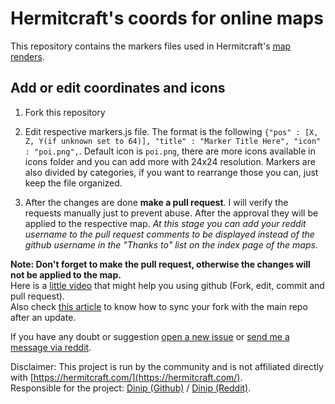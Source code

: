 # Hermitcraft's coords for online maps

This repository contains the markers files used in Hermitcraft's [map renders](https://hermitcraftmaps.confusion.pt/).

## Add or edit coordinates and icons

1. Fork this repository

2. Edit respective markers.js file. The format is the following `{"pos" : [X, Z, Y(if unknown set to 64)], "title" : "Marker Title Here", "icon" : "poi.png",`.
Default icon is `poi.png`, there are more icons available in icons folder and you can add more with 24x24 resolution. Markers are also divided by categories, if you want to rearrange those you can, just keep the file organized.

3. After the changes are done **make a pull request**.
I will verify the requests manually just to prevent abuse. After the approval they will be applied to the respective map.
*At this stage you can add your reddit username to the pull request comments to be displayed instead of the github username in the "Thanks to" list on the index page of the maps.*

**Note: Don't forget to make the pull request, otherwise the changes will not be applied to the map.**  
Here is a [little video](https://www.youtube.com/watch?v=nk7hJuQrZKE) that might help you using github (Fork, edit, commit and pull request).  
Also check [this article](https://github.com/KirstieJane/STEMMRoleModels/wiki/Syncing-your-fork-to-the-original-repository-via-the-browser) to know how to sync your fork with the main repo after an update.  

If you have any doubt or suggestion [open a new issue](https://github.com/Dinip/hermitcraft/issues) or [send me a message via reddit](https://reddit.com/user/Dinip12/).

Disclaimer: This project is run by the community and is not affiliated directly with [https://hermitcraft.com/](https://hermitcraft.com/).  
Responsible for the project: [Dinip (Github)](https://github.com/dinip) / [Dinip (Reddit)](https://reddit.com/user/Dinip12/).
